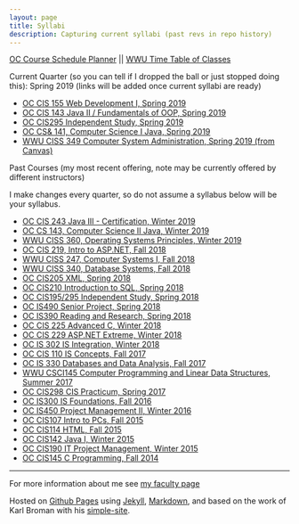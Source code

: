 ```yaml
---
layout: page
title: Syllabi
description: Capturing current syllabi (past revs in repo history)
---
```


[OC Course Schedule Planner](https://apps.olympic.edu/classschedule/Default.aspx) ||
[WWU Time Table of Classes](https://admin.wwu.edu/pls/wwis/wwskcfnd.TimeTable)

Current Quarter (so you can tell if I dropped the ball or just stopped doing this): Spring 2019 (links will be added once current syllabi are ready)

- [OC CIS 155 Web Development I, Spring 2019](CIS155.html)
- [OC CIS 143 Java II / Fundamentals of OOP, Spring 2019](CIS143.html)
- [OC CIS295 Independent Study, Spring 2019](CIS295.html)
- [OC CS& 141, Computer Science I Java, Spring 2019](CS141.html)
- [WWU CISS 349 Computer System Administration, Spring 2019 (from Canvas)](CISS349.html)

Past Courses (my most recent offering, note may be currently offered by different instructors)

I make changes every quarter, so do not assume a syllabus below will be your syllabus.

- [OC CIS 243 Java III - Certification, Winter 2019](CIS243W19.html)
- [OC CS 143, Computer Science II Java, Winter 2019](CS143.html)
- [WWU CISS 360, Operating Systems Principles, Winter 2019](CISS360.html)
- [OC CIS 219, Intro to ASP.NET, Fall 2018](CIS219F18.html)
- [WWU CISS 247, Computer Systems I, Fall 2018](CISS247.html)
- [WWU CISS 340, Database Systems, Fall 2018](CISS340.html)
- [OC CIS205 XML, Spring 2018](CIS205S19.html)
- [OC CIS210 Introduction to SQL, Spring 2018](CIS210S19.html)
- [OC CIS195/295 Independent Study, Spring 2018](CIS195295.html)
- [OC IS490 Senior Project, Spring 2018](IS490.html)
- [OC IS390 Reading and Research, Spring 2018](IS390.html)
- [OC CIS 225 Advanced C, Winter 2018](CIS225.html)
- [OC CIS 229 ASP.NET Extreme, Winter 2018](CIS229.html)
- [OC IS 302 IS Integration, Winter 2018](IS302.html)
- [OC CIS 110 IS Concepts, Fall 2017](CIS110.html)
- [OC IS 330 Databases and Data Analysis, Fall 2017](IS330.html)
- [WWU CSCI145 Computer Programming and Linear Data Structures, Summer 2017](CSCI145.html)
- [OC CIS298 CIS Practicum, Spring 2017](CIS298.html)
- [OC IS300 IS Foundations, Fall 2016](archive/2016_Fall_IS300_Item_2250_2251_syllabus_v0.pdf)
- [OC IS450 Project Management II, Winter 2016](archive/2016_Winter_IS_450_Syllabus_Garripoli.pdf)
- [OC CIS107 Intro to PCs, Fall 2015](archive/2015_Fall_CIS_107_Item_2152_Syllabus.html)
- [OC CIS114 HTML, Fall 2015](archive/2015_Fall_CIS_114_Item_2170_Syllabus.html)
- [OC CIS142 Java I, Winter 2015](archive/2015_Winter_CIS_142_Syllabus_Garripoli.html)
- [OC CIS190 IT Project Management, Winter 2015](archive/2015_Winter_CIS_190_Syllabus_Garripoli.html)
- [OC CIS145 C Programming, Fall 2014](archive/2014_Fall_CIS_145_Syllabus_Garripoli.html)

---

For more information about me see [my faculty page](https://argoc.github.io/faculty)


Hosted on
[Github Pages](http://pages.github.com) using
[Jekyll](http://jekyllrb.com/),
[Markdown](https://daringfireball.net/projects/markdown/), and
based on the work of Karl Broman with his
[simple-site](http://kbroman.gitpage.io/simple-site).
